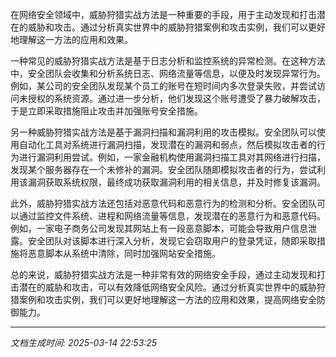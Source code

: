 在网络安全领域中，威胁狩猎实战方法是一种重要的手段，用于主动发现和打击潜在的威胁和攻击。通过分析真实世界中的威胁狩猎案例和攻击实例，我们可以更好地理解这一方法的应用和效果。

一种常见的威胁狩猎实战方法是基于日志分析和监控系统的异常检测。在这种方法中，安全团队会收集和分析系统日志、网络流量等信息，以便及时发现异常行为。例如，某公司的安全团队发现某个员工的账号在短时间内多次登录失败，并尝试访问未授权的系统资源。通过进一步分析，他们发现这个账号遭受了暴力破解攻击，于是立即采取措施阻止攻击并加强账号安全措施。

另一种威胁狩猎实战方法是基于漏洞扫描和漏洞利用的攻击模拟。安全团队可以使用自动化工具对系统进行漏洞扫描，发现潜在的漏洞和弱点，然后模拟攻击者的行为进行漏洞利用尝试。例如，一家金融机构使用漏洞扫描工具对其网络进行扫描，发现某个服务器存在一个未修补的漏洞。安全团队随即模拟攻击者的行为，尝试利用该漏洞获取系统权限，最终成功获取漏洞利用的相关信息，并及时修复该漏洞。

此外，威胁狩猎实战方法还包括对恶意代码和恶意行为的检测和分析。安全团队可以通过监控文件系统、进程和网络流量等信息，发现潜在的恶意行为和恶意代码。例如，一家电子商务公司发现其网站上有一段恶意脚本，可能会导致用户信息泄露。安全团队对该脚本进行深入分析，发现它会窃取用户的登录凭证，随即采取措施将恶意脚本从系统中清除，同时加强网站安全措施。

总的来说，威胁狩猎实战方法是一种非常有效的网络安全手段，通过主动发现和打击潜在的威胁和攻击，可以有效降低网络安全风险。通过分析真实世界中的威胁狩猎案例和攻击实例，我们可以更好地理解这一方法的应用和效果，提高网络安全防御能力。

---

*文档生成时间: 2025-03-14 22:53:25*
